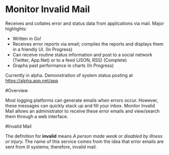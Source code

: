 Monitor Invalid Mail
===============

Receives and collates error and status data from applications via mail. Major highlights:

* Written in Go!
* Receives error reports via email; compiles the reports and displays them in a friendly UI. (In Progress)
* Can receive routine status information and post to a social network (Twitter, App.Net) or to a feed (JSON, RSS) (Complete)
* Graphs past performance in charts (In Progress)

Currently in alpha. Demonstration of system status posting at https://alpha.app.net/app 

#Overview

Most logging platforms can generate emails when errors occur. However, these messages can quickly stack up and fill your inbox. Monitor Invalid Mail allows an administrator to receive these error emails and view/search them through a web interface.

#Invalid Mail

The definition for **invalid** means *A person made weak or disabled by illness or injury.* The name of this service comes from the idea that error emails are sent from ill systems; therefore, invalid mail.
